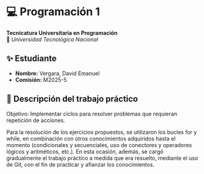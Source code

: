 # 💻 Programación 1  
**Tecnicatura Universitaria en Programación**  
📍 *Universidad Tecnológica Nacional*  

## ✨ Estudiante  
- **Nombre:** Vergara, David Emanuel  
- **Comisión:** M2025-5

## 📂 Descripción del trabajo práctico
Objetivo:
Implementar ciclos para resolver problemas que requieran repetición de
acciones.

Para la resolución de los ejercicios propuestos, se utilizaron los bucles for y while,
en combinación con otros conocimientos adquiridos hasta el momento (condicionales y secuenciales, uso de conectores y operadores lógicos y aritméticos, etc.).
En esta ocasión, además, se cargó gradualmente el trabajo práctico a medida que era resuelto, mediante el uso de Git, con el fin de practicar y afianzar los conocimientos.
